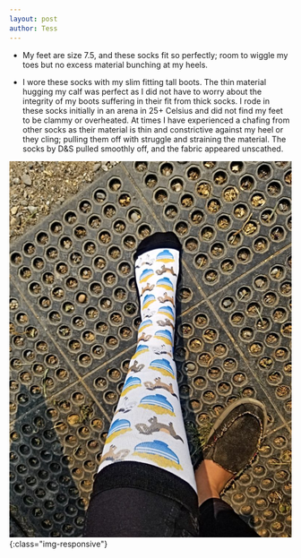 ```yaml
---
layout: post
author: Tess
---
```

* My feet are size 7.5, and these socks fit so perfectly; room to wiggle my toes but no excess material bunching at my heels. 

* I wore these socks with my slim fitting tall boots. The thin material hugging my calf was perfect as I did not have to worry about the integrity of my boots suffering in their fit from thick socks. I rode in these socks initially in an arena in 25+ Celsius and did not find my feet to be clammy or overheated. At times I have experienced a chafing from other socks as their material is thin and constrictive against my heel or they cling; pulling them off with struggle and straining the material. The socks by D&S pulled smoothly off, and the fabric appeared unscathed.

![D & S socks](/assets/images/socks.jpg){:class="img-responsive"}
